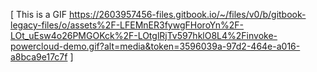 [ This is a GIF  https://2603957456-files.gitbook.io/~/files/v0/b/gitbook-legacy-files/o/assets%2F-LFEMnER3fywgFHoroYn%2F-LOt_uEsw4o26PMGOKck%2F-LOtglRjTv597hklO8L4%2Finvoke-powercloud-demo.gif?alt=media&token=3596039a-97d2-464e-a016-a8bca9e17c7f ]

